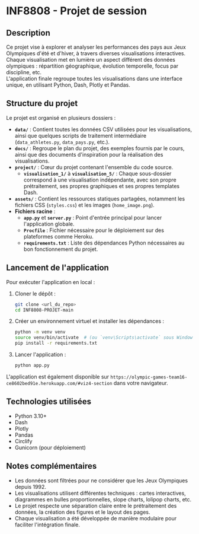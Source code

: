 # INF8808 - Projet de session

## Description

Ce projet vise à explorer et analyser les performances des pays aux Jeux Olympiques d'été et d'hiver, à travers diverses visualisations interactives.  
Chaque visualisation met en lumière un aspect différent des données olympiques : répartition géographique, évolution temporelle, focus par discipline, etc.  
L'application finale regroupe toutes les visualisations dans une interface unique, en utilisant Python, Dash, Plotly et Pandas.

## Structure du projet

Le projet est organisé en plusieurs dossiers :

- **`data/`** : Contient toutes les données CSV utilisées pour les visualisations, ainsi que quelques scripts de traitement intermédiaire (`data_athletes.py`, `data_pays.py`, etc.).
- **`docs/`** : Regroupe le plan du projet, des exemples fournis par le cours, ainsi que des documents d'inspiration pour la réalisation des visualisations.
- **`project/`** : Cœur du projet contenant l'ensemble du code source.
  - **`visualisation_1/`** à **`visualisation_5/`** : Chaque sous-dossier correspond à une visualisation indépendante, avec son propre prétraitement, ses propres graphiques et ses propres templates Dash.
- **`assets/`** : Contient les ressources statiques partagées, notamment les fichiers CSS (`styles.css`) et les images (`home_image.png`).
- **Fichiers racine** :
  - **`app.py`** et **`server.py`** : Point d'entrée principal pour lancer l'application globale.
  - **`Procfile`** : Fichier nécessaire pour le déploiement sur des plateformes comme Heroku.
  - **`requirements.txt`** : Liste des dépendances Python nécessaires au bon fonctionnement du projet.

## Lancement de l'application

Pour exécuter l'application en local :

1. Cloner le dépôt :
   ```bash
   git clone <url_du_repo>
   cd INF8808-PROJET-main
   ```

2. Créer un environnement virtuel et installer les dépendances :
   ```bash
   python -m venv venv
   source venv/bin/activate  # (ou `venv\Scripts\activate` sous Windows)
   pip install -r requirements.txt
   ```

3. Lancer l'application :
   ```bash
   python app.py
   ```

L'application est également disponible sur `https://olympic-games-team16-ce8602bed91e.herokuapp.com/#viz4-section` dans votre navigateur.

## Technologies utilisées

- Python 3.10+
- Dash
- Plotly
- Pandas
- Circlify
- Gunicorn (pour déploiement)

## Notes complémentaires

- Les données sont filtrées pour ne considérer que les Jeux Olympiques depuis 1992.
- Les visualisations utilisent différentes techniques : cartes interactives, diagrammes en bulles proportionnelles, slope charts, lolipop charts, etc.
- Le projet respecte une séparation claire entre le prétraitement des données, la création des figures et le layout des pages.
- Chaque visualisation a été développée de manière modulaire pour faciliter l'intégration finale.
